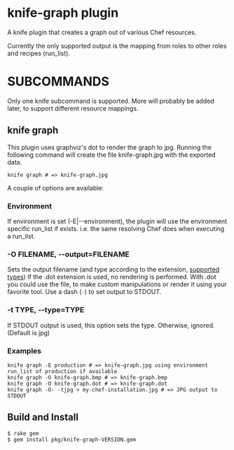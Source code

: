 knife-graph plugin
==================

A knife plugin that creates a graph out of various Chef resources.

Currently the only supported output is the mapping from roles to other roles and recipes (run_list).

SUBCOMMANDS
===========

Only one knife subcommand is supported. More will probably be added later, to support different resource mappings.

knife graph
-----------

This plugin uses graphviz's dot to render the graph to jpg. Running the following command will create the file
knife-graph.jpg with the exported data.

    knife graph # => knife-graph.jpg

A couple of options are available:

### Environment

If environment is set (-E|--environment), the plugin will use the environment specific run_list if exists. i.e. the
same resolving Chef does when executing a run_list.

### -O FILENAME, --output=FILENAME

Sets the output filename (and type according to the extension, [supported types](http://www.graphviz.org/doc/info/output.html))
If the .dot extension is used, no rendering is performed. With .dot you could use the file, to make custom manipulations
or render it using your favorite tool. Use a dash (`-`) to set output to STDOUT.

### -t TYPE, --type=TYPE

If STDOUT output is used, this option sets the type. Otherwise, ignored. (Default is jpg)

### Examples

    knife graph -E production # => knife-graph.jpg using environment run_list of production if available
    knife graph -O knife-graph.bmp # => knife-graph.bmp
    knife graph -O knife-graph.dot # => knife-graph.dot
    knife graph -O- -tjpg > my-chef-installation.jpg # => JPG output to STDOUT

Build and Install
-----------------

    $ rake gem
    $ gem install pkg/knife-graph-VERSION.gem
